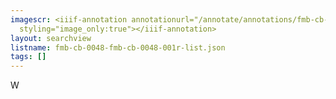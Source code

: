 ```yaml
---
imagescr: <iiif-annotation annotationurl="/annotate/annotations/fmb-cb-0048-fmb-cb-0048-001r-001.json"
  styling="image_only:true"></iiif-annotation>
layout: searchview
listname: fmb-cb-0048-fmb-cb-0048-001r-list.json
tags: []
---
```

W